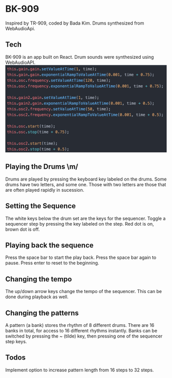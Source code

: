 # BK-909

Inspired by TR-909, coded by Bada Kim.
Drums synthesized from WebAudioApi.

## Tech
BK-909 is an app built on React.
Drum sounds were synthesized using WebAudioAPI.
![Bass Code](./app/assets/images/bassCode.png?raw=true "Optional Title")

## Playing the Drums \m/
Drums are played by pressing the keyboard key labeled on the drums.
Some drums have two letters, and some one. Those with two letters are those that are often played rapidly in sucession.

## Setting the Sequence
The white keys below the drum set are the keys for the sequencer.
Toggle a sequencer step by pressing the key labeled on the step.
Red dot is on, brown dot is off.

## Playing back the sequence
Press the space bar to start the play back.
Press the space bar again to pause.
Press enter to reset to the beginning.

## Changing the tempo
The up/down arrow keys change the tempo of the sequencer.
This can be done during playback as well.

## Changing the patterns
A pattern (a bank) stores the rhythm of 8 different drums.
There are 16 banks in total, for access to 16 different rhythms instantly.
Banks can be switched by pressing the ~ (tilde) key,
then pressing one of the sequencer step keys.

## Todos
Implement option to increase pattern length from 16 steps to 32 steps.
